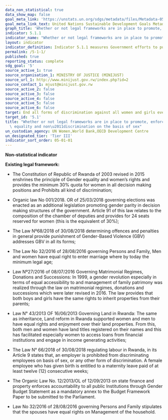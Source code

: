 ```yaml
---
data_non_statistical: true
data_show_map: false
goal_meta_link: 'https://unstats.un.org/sdgs/metadata/files/Metadata-05-01-01.pdf'
goal_meta_link_text: United Nations Sustainable Development Goals Metadata (pdf 634kB)
graph_title: 'Whether or not legal frameworks are in place to promote, enforce and monitor equality and non‑discrimination on the basis of sex'
indicator: 5.1.1
indicator_name: "Whether or not legal frameworks are in place to promote, enforce and monitor equality and non discrimination on the basis of sex"
layout: indicator
indicator_definition: Indicator 5.1.1 measures Government efforts to put in place legal frameworks that promote, enforce and monitor       gender equality. The indicator is based on an assessment of legal frameworks that promote, enforce and monitor gender equality. The     assessment is carried out by national counterparts, including National Statistical Offices (NSOs) and/or National Women’s Machinery     (NWMs), and legal practitioners/researchers on gender equality, using a questionnaire comprising 45 yes/no questions under four areas   of law: (i) overarching legal frameworks and public life; (ii) violence against women; (iii) employment and economic benefits; and       (iv) marriage and family . The areas of law and questions are drawn from the international legal and policy framework on gender         equality, in particular the Convention on the Elimination of All Forms of Discrimination against Women (CEDAW), which has 189 States     parties, and the Beijing Platform for Action. As such, no new internationally agreed standard on equality and non-discrimination on     the basis of sex was needed. The primary sources of information relevant for indicator 5.1.1 are legislation and policy/action plans.
permalink: /5-1-1/
published: true
reporting_status: complete
sdg_goal: '5'
source_active_1: true
source_organisation_1: MINISTRY OF JUSTICE (MINIJUST)
source_url_1: http://www.minijust.gov.rw/index.php?id=2
source_contact_1: mjust@minijust.gov.rw
source_active_2: false
source_active_3: false
source_active_4: false
source_active_5: false
source_active_6: false
target: End all forms of discrimination against all women and girls everywhere
target_id: '5.1'
title: "Whether or not legal frameworks are in place to promote, enforce and monitor\
  \ equality and non\u2011discrimination on the basis of sex"
un_custodian_agency: UN Women,World Bank,OECD Development Centre
un_designated_tier: 'Tier III'
indicator_sort_order: 05-01-01
---
```

**Non-statistical indicator**

**Existing legal framework:**

  - The Constitution of Republic of Rwanda of 2003 revised in 2015 enshrines the principle of Gender equality and women’s rights and provides the minimum 30% quota for women in all decision making positions and Prohibits all kind of discrimination; 

  - Organic law No 001/2018. OR of 25/03/2018 governing elections was enacted as an additional legislation promoting gender parity in decision making structures of the government. Article 91 of this law relates to the composition of the chamber of deputies and provides for 24 seats reserved for women (this is the equivalent of 30%); 

  - The Law Nº68/2018 of 30/08/2018 determining offences and penalties in general provide punishment of Gender-Based Violence (GBV) addresses GBV in all its forms; 

  - The Law No 32/2016 of 28/08/2016 governing Persons and Family, Men and women have equal right to enter marriage where by today the minimum legal age; 

  - Law Nº27/2016 of 08/07/2016 Governing Matrimonial Regimes, Donations and Successions: In 1999, a gender revolution especially in terms of equal accessibility to and management of family patrimony was realized through the law on matrimonial regimes, donations and successions which were later revised in 2016. The law provides that both boys and girls have the same rights to inherit properties from their parents; 

  - Law N° 43/2013 OF 16/06/2013 Governing Land in Rwanda: The same as inheritance, Land reform in Rwanda supported women and men to have equal rights and enjoyment over their land properties. From this, both men and women have land titles registered on their names and this has facilitated especially women to access loans from financial institutions and engage in income generating activities; 

  - The Law N° 66/2018 of 30/08/2018 regulating labour in Rwanda, in its Article 9 states that, an employer is prohibited from discriminating employees on basis of sex, or any other form of discrimination. A female employee who has given birth is entitled to a maternity leave paid of at least twelve (12) consecutive weeks; 

  - The Organic Law No. 12/2013/OL of 12/09/2013 on state finance and property enforces accountability to all public Institutions through Gender Budget Statement as a mandatory annex to the Budget Framework Paper to be submitted to the Parliament. 

  - Law No 32/2016 of 28/08/2016 governing Persons and Family stipulates that the spouses have equal rights on Management of the household.
